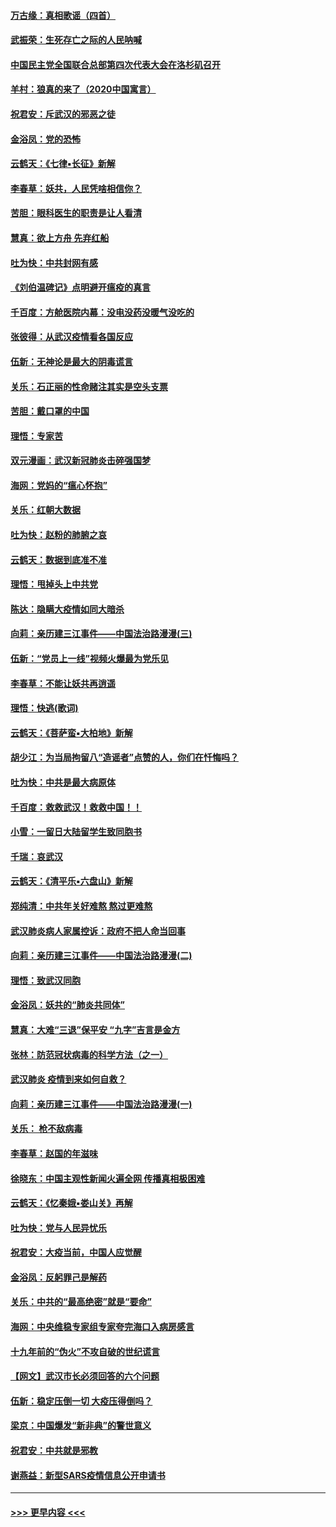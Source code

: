 #### [万古缘：真相歌谣（四首）](../pages/nsc993/n11856263.md?t=02100744) 
#### [武振荣：生死存亡之际的人民呐喊](../pages/nsc993/n11856256.md?t=02100744) 
#### [中国民主党全国联合总部第四次代表大会在洛杉矶召开](../pages/nsc993/n11856344.md?t=02100744) 
#### [羊村：狼真的来了（2020中国寓言）](../pages/nsc993/n11856229.md?t=02100744) 
#### [祝君安：斥武汉的邪恶之徒](../pages/nsc993/n11855861.md?t=02100744) 
#### [金浴凤：党的恐怖](../pages/nsc993/n11855849.md?t=02100744) 
#### [云鹤天：《七律▪长征》新解](../pages/nsc993/n11855479.md?t=02100744) 
#### [李春草：妖共，人民凭啥相信你？](../pages/nsc993/n11855196.md?t=02100744) 
#### [苦胆：眼科医生的职责是让人看清](../pages/nsc993/n11853840.md?t=02100744) 
#### [慧真：欲上方舟 先弃红船](../pages/nsc993/n11853483.md?t=02100744) 
#### [吐为快：中共封网有感](../pages/nsc993/n11852575.md?t=02100744) 
#### [《刘伯温碑记》点明避开瘟疫的真言](../pages/nsc993/n11852128.md?t=02100744) 
#### [千百度：方舱医院内幕：没电没药没暖气没吃的](../pages/nsc993/n11850211.md?t=02100744) 
#### [张彼得：从武汉疫情看各国反应](../pages/nsc993/n11850102.md?t=02100744) 
#### [伍新：无神论是最大的阴毒谎言](../pages/nsc993/n11846129.md?t=02100744) 
#### [关乐：石正丽的性命赌注其实是空头支票](../pages/nsc993/n11846109.md?t=02100744) 
#### [苦胆：戴口罩的中国](../pages/nsc993/n11845576.md?t=02100744) 
#### [理悟：专家苦](../pages/nsc993/n11845564.md?t=02100744) 
#### [双元漫画：武汉新冠肺炎击碎强国梦](../pages/nsc993/n11843320.md?t=02100744) 
#### [海网：党妈的“瘟心怀抱”](../pages/nsc993/n11840740.md?t=02100744) 
#### [关乐：红朝大数据](../pages/nsc993/n11840675.md?t=02100744) 
#### [吐为快：赵粉的肺腑之哀](../pages/nsc993/n11840618.md?t=02100744) 
#### [云鹤天：数据到底准不准](../pages/nsc993/n11840325.md?t=02100744) 
#### [理悟：甩掉头上中共党](../pages/nsc993/n11838826.md?t=02100744) 
#### [陈达：隐瞒大疫情如同大暗杀](../pages/nsc993/n11838771.md?t=02100744) 
#### [向莉：亲历建三江事件——中国法治路漫漫(三)](../pages/nsc993/n11831825.md?t=02100744) 
#### [伍新：“党员上一线”视频火爆最为党乐见](../pages/nsc993/n11838200.md?t=02100744) 
#### [李春草：不能让妖共再逍遥](../pages/nsc993/n11838102.md?t=02100744) 
#### [理悟：快逃(歌词)](../pages/nsc993/n11838083.md?t=02100744) 
#### [云鹤天：《菩萨蛮▪大柏地》新解](../pages/nsc993/n11838059.md?t=02100744) 
#### [胡少江：为当局拘留八“造谣者”点赞的人，你们在忏悔吗？](../pages/nsc993/n11836801.md?t=02100744) 
#### [吐为快：中共是最大病原体](../pages/nsc993/n11836748.md?t=02100744) 
#### [千百度：救救武汉！救救中国！！](../pages/nsc993/n11836145.md?t=02100744) 
#### [小雪：一留日大陆留学生致同胞书](../pages/nsc993/n11834624.md?t=02100744) 
#### [千瑞：哀武汉](../pages/nsc993/n11833647.md?t=02100744) 
#### [云鹤天：《清平乐▪六盘山》新解](../pages/nsc993/n11833611.md?t=02100744) 
#### [郑纯清：中共年关好难熬 熬过更难熬](../pages/nsc993/n11833489.md?t=02100744) 
#### [武汉肺炎病人家属控诉：政府不把人命当回事](../pages/nsc993/n11833205.md?t=02100744) 
#### [向莉：亲历建三江事件——中国法治路漫漫(二)](../pages/nsc993/n11829102.md?t=02100744) 
#### [理悟：致武汉同胞](../pages/nsc993/n11831522.md?t=02100744) 
#### [金浴凤：妖共的“肺炎共同体”](../pages/nsc993/n11829448.md?t=02100744) 
#### [慧真：大难“三退”保平安 “九字”吉言是金方](../pages/nsc993/n11829501.md?t=02100744) 
#### [张林：防范冠状病毒的科学方法（之一）](../pages/nsc993/n11828618.md?t=02100744) 
#### [武汉肺炎 疫情到来如何自救？](../pages/nsc993/n11827632.md?t=02100744) 
#### [向莉：亲历建三江事件——中国法治路漫漫(一)](../pages/nsc993/n11827190.md?t=02100744) 
#### [关乐： 枪不敌病毒](../pages/nsc993/n11826746.md?t=02100744) 
#### [李春草：赵国的年滋味](../pages/nsc993/n11826321.md?t=02100744) 
#### [徐晓东：中国主观性新闻火遍全网 传播真相极困难](../pages/nsc993/n11826508.md?t=02100744) 
#### [云鹤天：《忆秦娥▪娄山关》再解](../pages/nsc993/n11824682.md?t=02100744) 
#### [吐为快：党与人民异忧乐](../pages/nsc993/n11824660.md?t=02100744) 
#### [祝君安：大疫当前，中国人应觉醒](../pages/nsc993/n11821946.md?t=02100744) 
#### [金浴凤：反躬罪己是解药](../pages/nsc993/n11820280.md?t=02100744) 
#### [关乐：中共的“最高绝密”就是“要命”](../pages/nsc993/n11816946.md?t=02100744) 
#### [海网：中央维稳专家组专家夸完海口入病房感言](../pages/nsc993/n11815138.md?t=02100744) 
#### [十九年前的“伪火”不攻自破的世纪谎言](../pages/nsc993/n11813238.md?t=02100744) 
#### [【网文】武汉市长必须回答的六个问题](../pages/nsc993/n11813848.md?t=02100744) 
#### [伍新：稳定压倒一切 大疫压得倒吗？](../pages/nsc993/n11812634.md?t=02100744) 
#### [梁京：中国爆发“新非典”的警世意义](../pages/nsc993/n11812554.md?t=02100744) 
#### [祝君安：中共就是邪教](../pages/nsc993/n11812431.md?t=02100744) 
#### [谢燕益：新型SARS疫情信息公开申请书](../pages/nsc993/n11808840.md?t=02100744) 

----
#### [ >>> 更早内容 <<< ](../indexes/nsc993-earlier.md)
